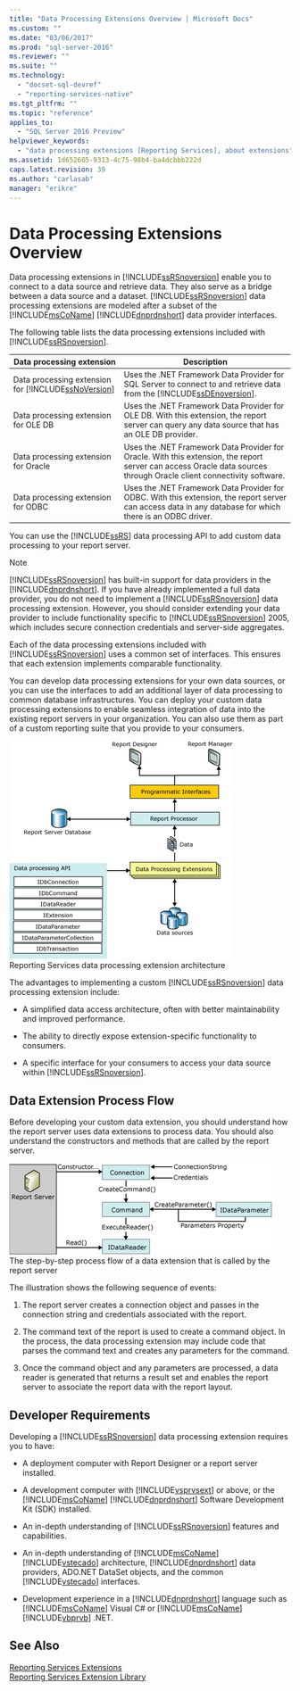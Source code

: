 ```yaml
---
title: "Data Processing Extensions Overview | Microsoft Docs"
ms.custom: ""
ms.date: "03/06/2017"
ms.prod: "sql-server-2016"
ms.reviewer: ""
ms.suite: ""
ms.technology: 
  - "docset-sql-devref"
  - "reporting-services-native"
ms.tgt_pltfrm: ""
ms.topic: "reference"
applies_to: 
  - "SQL Server 2016 Preview"
helpviewer_keywords: 
  - "data processing extensions [Reporting Services], about extensions"
ms.assetid: 1d652605-9313-4c75-98b4-ba4dcbbb222d
caps.latest.revision: 39
ms.author: "carlasab"
manager: "erikre"
---
```

# Data Processing Extensions Overview
  Data processing extensions in [!INCLUDE[ssRSnoversion](../../../a9notintoc/includes/ssrsnoversion-md.md)] enable you to connect to a data source and retrieve data. They also serve as a bridge between a data source and a dataset. [!INCLUDE[ssRSnoversion](../../../a9notintoc/includes/ssrsnoversion-md.md)] data processing extensions are modeled after a subset of the [!INCLUDE[msCoName](../../../a9notintoc/includes/msconame-md.md)] [!INCLUDE[dnprdnshort](../../../a9retired/includes/dnprdnshort-md.md)] data provider interfaces.  
  
 The following table lists the data processing extensions included with [!INCLUDE[ssRSnoversion](../../../a9notintoc/includes/ssrsnoversion-md.md)].  
  
|Data processing extension|Description|  
|-------------------------------|-----------------|  
|Data processing extension for [!INCLUDE[ssNoVersion](../../../a9notintoc/includes/ssnoversion-md.md)]|Uses the .NET Framework Data Provider for SQL Server to connect to and retrieve data from the [!INCLUDE[ssDEnoversion](../../../a9notintoc/includes/ssdenoversion-md.md)].|  
|Data processing extension for OLE DB|Uses the .NET Framework Data Provider for OLE DB. With this extension, the report server can query any data source that has an OLE DB provider.|  
|Data processing extension for Oracle|Uses the .NET Framework Data Provider for Oracle. With this extension, the report server can access Oracle data sources through Oracle client connectivity software.|  
|Data processing extension for ODBC|Uses the .NET Framework Data Provider for ODBC. With this extension, the report server can access data in any database for which there is an ODBC driver.|  
  
 You can use the [!INCLUDE[ssRS](../../../database-engine/configure/windows/includes/ssrs-md.md)] data processing API to add custom data processing to your report server.  
  
> [!NOTE]  
>  [!INCLUDE[ssRSnoversion](../../../a9notintoc/includes/ssrsnoversion-md.md)] has built-in support for data providers in the [!INCLUDE[dnprdnshort](../../../a9retired/includes/dnprdnshort-md.md)]. If you have already implemented a full data provider, you do not need to implement a [!INCLUDE[ssRSnoversion](../../../a9notintoc/includes/ssrsnoversion-md.md)] data processing extension. However, you should consider extending your data provider to include functionality specific to [!INCLUDE[ssRSnoversion](../../../a9notintoc/includes/ssrsnoversion-md.md)] 2005, which includes secure connection credentials and server-side aggregates.  
  
 Each of the data processing extensions included with [!INCLUDE[ssRSnoversion](../../../a9notintoc/includes/ssrsnoversion-md.md)] uses a common set of interfaces. This ensures that each extension implements comparable functionality.  
  
 You can develop data processing extensions for your own data sources, or you can use the interfaces to add an additional layer of data processing to common database infrastructures. You can deploy your custom data processing extensions to enable seamless integration of data into the existing report servers in your organization. You can also use them as part of a custom reporting suite that you provide to your consumers.  
  
 ![Data processing extension architecture](../../../reporting-services/extensions/data-processing/media/bk-dataprocess-extensions.gif "Data processing extension architecture")  
Reporting Services data processing extension architecture  
  
 The advantages to implementing a custom [!INCLUDE[ssRSnoversion](../../../a9notintoc/includes/ssrsnoversion-md.md)] data processing extension include:  
  
-   A simplified data access architecture, often with better maintainability and improved performance.  
  
-   The ability to directly expose extension-specific functionality to consumers.  
  
-   A specific interface for your consumers to access your data source within [!INCLUDE[ssRSnoversion](../../../a9notintoc/includes/ssrsnoversion-md.md)].  
  
## Data Extension Process Flow  
 Before developing your custom data extension, you should understand how the report server uses data extensions to process data. You should also understand the constructors and methods that are called by the report server.  
  
 ![Process flow for data processing extension](../../../reporting-services/extensions/data-processing/media/bk-ext-01.gif "Process flow for data processing extension")  
The step-by-step process flow of a data extension that is called by the report server  
  
 The illustration shows the following sequence of events:  
  
1.  The report server creates a connection object and passes in the connection string and credentials associated with the report.  
  
2.  The command text of the report is used to create a command object. In the process, the data processing extension may include code that parses the command text and creates any parameters for the command.  
  
3.  Once the command object and any parameters are processed, a data reader is generated that returns a result set and enables the report server to associate the report data with the report layout.  
  
## Developer Requirements  
 Developing a [!INCLUDE[ssRSnoversion](../../../a9notintoc/includes/ssrsnoversion-md.md)] data processing extension requires you to have:  
  
-   A deployment computer with Report Designer or a report server installed.  
  
-   A development computer with [!INCLUDE[vsprvsext](../../../reporting-services/custom-report-items/includes/vsprvsext-md.md)] or above, or the [!INCLUDE[msCoName](../../../a9notintoc/includes/msconame-md.md)] [!INCLUDE[dnprdnshort](../../../a9retired/includes/dnprdnshort-md.md)] Software Development Kit (SDK) installed.  
  
-   An in-depth understanding of [!INCLUDE[ssRSnoversion](../../../a9notintoc/includes/ssrsnoversion-md.md)] features and capabilities.  
  
-   An in-depth understanding of [!INCLUDE[msCoName](../../../a9notintoc/includes/msconame-md.md)] [!INCLUDE[vstecado](../../../a9retired/includes/vstecado-md.md)] architecture, [!INCLUDE[dnprdnshort](../../../a9retired/includes/dnprdnshort-md.md)] data providers, ADO.NET DataSet objects, and the common [!INCLUDE[vstecado](../../../a9retired/includes/vstecado-md.md)] interfaces.  
  
-   Development experience in a [!INCLUDE[dnprdnshort](../../../a9retired/includes/dnprdnshort-md.md)] language such as [!INCLUDE[msCoName](../../../a9notintoc/includes/msconame-md.md)] Visual C# or [!INCLUDE[msCoName](../../../a9notintoc/includes/msconame-md.md)] [!INCLUDE[vbprvb](../../../a9retired/includes/vbprvb-md.md)] .NET.  
  
## See Also  
 [Reporting Services Extensions](../../../reporting-services/extensions/reporting-services-extensions.md)   
 [Reporting Services Extension Library](../../../reporting-services/extensions/reporting-services-extension-library.md)  
  
  